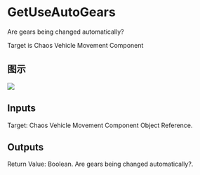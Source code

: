 # GetUseAutoGears

Are gears being changed automatically?

Target is Chaos Vehicle Movement Component

## 图示

![]($-20221218-19035476.png)

## Inputs

Target: Chaos Vehicle Movement Component Object Reference.  

## Outputs

Return Value: Boolean. Are gears being changed automatically?.

